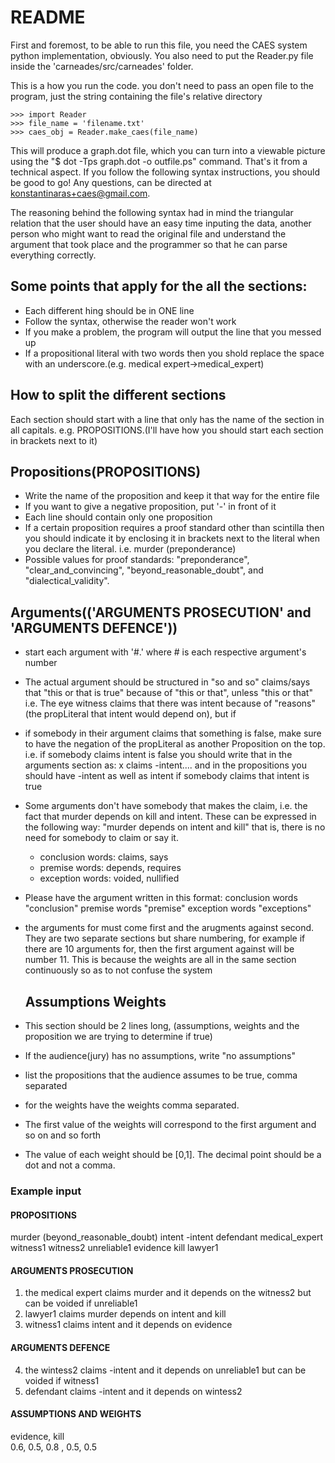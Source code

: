 # README

First and foremost, to be able to run this file, you need the CAES system python implementation, obviously. You also need to put the Reader.py file inside the 'carneades/src/carneades' folder.

This is a how you run the code. you don't need to pass an open file to the program, just the string containing the file's relative directory

```
>>> import Reader
>>> file_name = 'filename.txt'
>>> caes_obj = Reader.make_caes(file_name)
```

This will produce a graph.dot file, which you can turn into a viewable picture using the "$ dot -Tps graph.dot -o outfile.ps" command. That's it from a technical aspect. If you follow the following syntax instructions, you should be good to go! Any questions, can be directed at konstantinaras+caes@gmail.com.

The reasoning behind the following syntax had in mind the triangular relation that the user should have an easy time inputing the data, another person who might want to read the original file and understand the argument that took place and the programmer so that he can parse everything correctly.

## Some points that apply for the all the sections:

- Each different hing should be in ONE line
- Follow the syntax, otherwise the reader won't work
- If you make a problem, the program will output the line that you messed up
- If a propositional literal with two words then you shold replace the space with an underscore.(e.g. medical expert->medical_expert)

## How to split the different sections

Each section should start with a line that only has the name of the section in all capitals. e.g. PROPOSITIONS.(I'll have how you should start each section in brackets next to it)

## Propositions(PROPOSITIONS)

- Write the name of the proposition and keep it that way for the entire file
- If you want to give a negative proposition, put '-' in front of it
- Each line should contain only one proposition
- If a certain proposition requires a proof standard other than scintilla then you should indicate it by enclosing it in brackets next to the literal when you declare the literal. i.e. murder (preponderance)
- Possible values for proof standards: "preponderance", "clear_and_convincing", "beyond_reasonable_doubt", and "dialectical_validity".

## Arguments(('ARGUMENTS PROSECUTION' and 'ARGUMENTS DEFENCE'))


- start each argument with '#.' where # is each respective argument's number
- The actual argument should be structured in "so and so" claims/says that "this or that is true" because of "this or that", unless "this or that" i.e. The eye witness claims that there was intent because of "reasons" (the propLiteral that intent would depend on), but if
- if somebody in their argument claims that something is false, make sure to have the negation of the propLiteral as another Proposition on the top. i.e. if somebody claims intent is false you should write that in the arguments section as: x claims -intent.... and in the propositions you should have -intent as well as intent if somebody claims that intent is true
- Some arguments don't have somebody that makes the claim, i.e. the fact that murder depends on kill and intent. These can be expressed in the following way: "murder depends on intent and kill" that is, there is no need for somebody to claim or say it.

  - conclusion words: claims, says
  - premise words: depends, requires
  - exception words: voided, nullified

- Please have the argument written in this format: conclusion words "conclusion" premise words "premise" exception words "exceptions"

- the arguments for must come first and the arugments against second. They are two separate sections but share numbering, for example if there are 10 arguments for, then the first argument against will be number 11. This is because the weights are all in the same section continuously so as to not confuse the system

  ## Assumptions Weights

- This section should be 2 lines long, (assumptions, weights and the proposition we are trying to determine if true)

- If the audience(jury) has no assumptions, write "no assumptions"

- list the propositions that the audience assumes to be true, comma separated

- for the weights have the weights comma separated.

- The first value of the weights will correspond to the first argument and so on and so forth
- The value of each weight should be [0,1]. The decimal point should be a dot and not a comma.

### Example input

#### PROPOSITIONS

murder (beyond_reasonable_doubt)
intent
-intent
defendant
medical_expert
witness1
witness2
unreliable1
evidence
kill
lawyer1

#### ARGUMENTS PROSECUTION
1. the medical expert claims murder and it depends on the witness2 but can be voided if unreliable1  
2. lawyer1 claims murder depends on intent and kill  
3. witness1 claims intent and it depends on evidence  

#### ARGUMENTS DEFENCE  
4. the wintess2 claims -intent and it depends on unreliable1 but can be voided if witness1  
5. defendant claims -intent and it depends on wintess2  

#### ASSUMPTIONS AND WEIGHTS

evidence, kill  
0.6, 0.5, 0.8 , 0.5, 0.5
